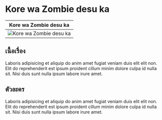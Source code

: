 # Kore wa Zombie desu ka

| Kore wa Zombie desu ka |
| :------:|
| ![Kore wa Zombie desu ka](../assets/images/kore_wa_zombie_desu_ka.jpg) |

## เนื้อเรื่อง

Laboris adipisicing et aliquip do anim amet fugiat veniam duis elit elit non. Elit do reprehenderit est ipsum proident cillum minim dolore culpa id nulla sit. Nisi duis sunt nulla ipsum labore irure amet.

## ตัวละคร

Laboris adipisicing et aliquip do anim amet fugiat veniam duis elit elit non. Elit do reprehenderit est ipsum proident cillum minim dolore culpa id nulla sit. Nisi duis sunt nulla ipsum labore irure amet.

